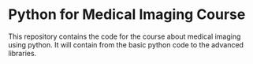 # Python for Medical Imaging Course
This repository contains the code for the course about medical imaging using python. It will contain from the basic python code to the advanced libraries.